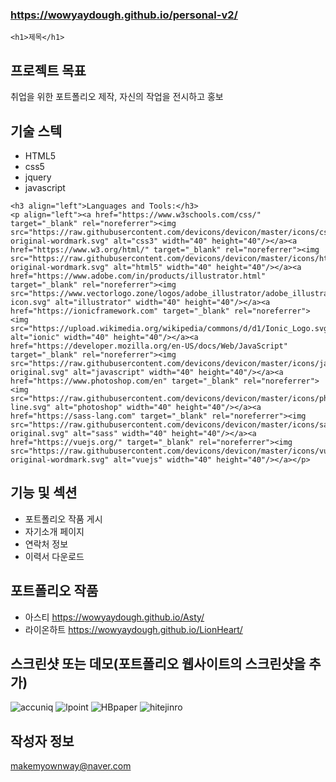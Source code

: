 
### https://wowyaydough.github.io/personal-v2/
```
<h1>제목</h1>
```
## 프로젝트 목표
취업을 위한 포트폴리오 제작, 자신의 작업을 전시하고 홍보

## 기술 스텍
- HTML5
- css5
- jquery
- javascript

```
<h3 align="left">Languages and Tools:</h3>
<p align="left"><a href="https://www.w3schools.com/css/" target="_blank" rel="noreferrer"><img src="https://raw.githubusercontent.com/devicons/devicon/master/icons/css3/css3-original-wordmark.svg" alt="css3" width="40" height="40"/></a><a href="https://www.w3.org/html/" target="_blank" rel="noreferrer"><img src="https://raw.githubusercontent.com/devicons/devicon/master/icons/html5/html5-original-wordmark.svg" alt="html5" width="40" height="40"/></a><a href="https://www.adobe.com/in/products/illustrator.html" target="_blank" rel="noreferrer"><img src="https://www.vectorlogo.zone/logos/adobe_illustrator/adobe_illustrator-icon.svg" alt="illustrator" width="40" height="40"/></a><a href="https://ionicframework.com" target="_blank" rel="noreferrer"><img src="https://upload.wikimedia.org/wikipedia/commons/d/d1/Ionic_Logo.svg" alt="ionic" width="40" height="40"/></a><a href="https://developer.mozilla.org/en-US/docs/Web/JavaScript" target="_blank" rel="noreferrer"><img src="https://raw.githubusercontent.com/devicons/devicon/master/icons/javascript/javascript-original.svg" alt="javascript" width="40" height="40"/></a><a href="https://www.photoshop.com/en" target="_blank" rel="noreferrer"><img src="https://raw.githubusercontent.com/devicons/devicon/master/icons/photoshop/photoshop-line.svg" alt="photoshop" width="40" height="40"/></a><a href="https://sass-lang.com" target="_blank" rel="noreferrer"><img src="https://raw.githubusercontent.com/devicons/devicon/master/icons/sass/sass-original.svg" alt="sass" width="40" height="40"/></a><a href="https://vuejs.org/" target="_blank" rel="noreferrer"><img src="https://raw.githubusercontent.com/devicons/devicon/master/icons/vuejs/vuejs-original-wordmark.svg" alt="vuejs" width="40" height="40"/></a></p>
```

## 기능 및 섹션
- 포트폴리오 작품 게시
- 자기소개 페이지
- 연락처 정보
- 이력서 다운로드 

## 포트폴리오 작품
- 아스티 https://wowyaydough.github.io/Asty/
- 라이온하트 https://wowyaydough.github.io/LionHeart/

## 스크린샷 또는 데모(포트폴리오 웹사이트의 스크린샷을 추가)
![accuniq](https://github.com/wowyaydough/personal-v2/assets/150096210/235a4915-b503-4129-baf7-1b5b2604f501)
![lpoint](https://github.com/wowyaydough/personal-v2/assets/150096210/8e93101c-ada4-4ab2-a8d3-955dd2067424)
![HBpaper](https://github.com/wowyaydough/personal-v2/assets/150096210/afcdfc23-4eff-40ed-a7e2-94d5afd2cbb5)
![hitejinro](https://github.com/wowyaydough/personal-v2/assets/150096210/4d2a7660-c263-441f-96a6-043e3c9e53e8)


## 작성자 정보
makemyownway@naver.com


